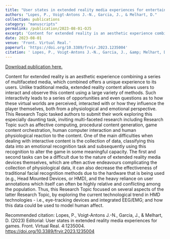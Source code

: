 ```yaml
---
title: "User states in extended reality media experiences for entertainment games"
authors: "Lopes, P., Voigt-Antons J.-N., Garcia, J., & Melhart, D."
collection: publications
category: "manuscripts"
permalink: /publication/2023-08-01-OJ5
excerpt: 'Content for extended reality is an aesthetic experience combining a series of multifaceted media, which combined offers a unique experience to its users. Unlike traditional media, extended reality content allows users to interact and observe this content using a large variety of methods. Such interactivity leads to a series of opportunities and even questions as to how these virtual worlds are perceived, interacted with or how they influence the player themselves, both from a physiological and emotional perspective. This Research Topic tasked authors to submit their work exploring this especially daunting task, inviting multi-faceted research including Research Topic such as affective computing, procedural content generation, game content orchestration, human computer interaction and human physiological reaction to the content. One of the main difficulties when dealing with interactive content is the collection of data, classifying this data into an emotional recognition task and subsequently using this recognition to alter the game in some meaningful capacity. The first and second tasks can be a difficult due to the nature of extended reality media devices themselves, which are often active endeavours complicating the collection of physiological data, it can also decrease the effectiveness of traditional facial recognition methods due to the hardware that is being used (e.g., Head Mounted Devices, or HMD), and the heavy reliance on user annotations which itself can often be highly relative and conflicting among the population. Thus, this Research Topic focused on several aspects of the latter Research Topic, by exploring the current technological trend in HMD technologies - i.e., eye-tracking devices and integrated EEG/EMG; and how this data could be used to model human affect.'
date: 2023-08-01
venue: 'Front. Virtual Real.'
paperurl: 'https://doi.org/10.3389/frvir.2023.1235004'
citation: ' Lopes, P., Voigt-Antons J.-N., Garcia, J., &amp; Melhart, D. (2023) Editorial: User states in extended reality  media experiences for games. Front. Virtual Real. 4:1235004.  https://doi.org/10.3389/frvir.2023.1235004  '
---
```


<a href='https://doi.org/10.3389/frvir.2023.1235004'>Download publication here.</a>

Content for extended reality is an aesthetic experience combining a series of multifaceted media, which combined offers a unique experience to its users. Unlike traditional media, extended reality content allows users to interact and observe this content using a large variety of methods. Such interactivity leads to a series of opportunities and even questions as to how these virtual worlds are perceived, interacted with or how they influence the player themselves, both from a physiological and emotional perspective. This Research Topic tasked authors to submit their work exploring this especially daunting task, inviting multi-faceted research including Research Topic such as affective computing, procedural content generation, game content orchestration, human computer interaction and human physiological reaction to the content. One of the main difficulties when dealing with interactive content is the collection of data, classifying this data into an emotional recognition task and subsequently using this recognition to alter the game in some meaningful capacity. The first and second tasks can be a difficult due to the nature of extended reality media devices themselves, which are often active endeavours complicating the collection of physiological data, it can also decrease the effectiveness of traditional facial recognition methods due to the hardware that is being used (e.g., Head Mounted Devices, or HMD), and the heavy reliance on user annotations which itself can often be highly relative and conflicting among the population. Thus, this Research Topic focused on several aspects of the latter Research Topic, by exploring the current technological trend in HMD technologies - i.e., eye-tracking devices and integrated EEG/EMG; and how this data could be used to model human affect.

Recommended citation:  Lopes, P., Voigt-Antons J.-N., Garcia, J., & Melhart, D. (2023) Editorial: User states in extended reality  media experiences for games. Front. Virtual Real. 4:1235004.  https://doi.org/10.3389/frvir.2023.1235004  